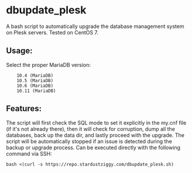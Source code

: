 # dbupdate_plesk

A bash script to automatically upgrade the database management system on Plesk servers. Tested on CentOS 7.


## Usage:

Select the proper MariaDB version:
```
    10.4 (MariaDB)
    10.5 (MariaDB)
    10.6 (MariaDB)
    10.11 (MariaDB)
 ```
 
## Features:

The script will first check the SQL mode to set it explicitly in the my.cnf file (if it's not already there), then it will check for corruption, dump all the databases, back up the data dir, and lastly proceed with the upgrade. The script will be automatically stopped if an issue is detected during the backup or upgrade process.
Can be executed directly with the following command via SSH:

```bash <(curl -s https://repo.stardustziggy.com/dbupdate_plesk.sh)```
